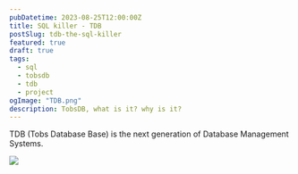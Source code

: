 ```yaml
---
pubDatetime: 2023-08-25T12:00:00Z
title: SQL killer - TDB
postSlug: tdb-the-sql-killer
featured: true
draft: true
tags:
  - sql
  - tobsdb
  - tdb
  - project
ogImage: "TDB.png"
description: TobsDB, what is it? why is it?
---
```


TDB (Tobs Database Base) is the next generation of Database Management Systems.

<div>
    <img src="/TDB.png">
</div>
